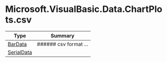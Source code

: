 ﻿
# Microsoft.VisualBasic.Data.ChartPlots.csv

|Type|Summary|
|----|-------|
|[BarData](./BarData.md)|###### csv format ...|
|[SerialData](./SerialData.md)||

